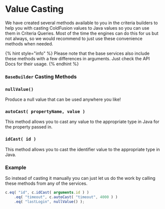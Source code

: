 # Value Casting

We have created several methods available to you in the criteria builders to help you with casting ColdFusion values to Java values so you can use them in Criteria Queries.  Most of the time the engines can do this for us but not always, so we would recommend to just use these convenience methods when needed.  

{% hint style="info" %}
Please note that the base services also include these methods with a few differences in arguments.  Just check the API Docs for their usage.
{% endhint %}

### `BaseBuilder` Casting Methods

### `nullValue()`

Produce a null value that can be used anywhere you like!

### `autoCast( propertyName, value )`

This method allows you to cast any value to the appropriate type in Java for the property passed in.

### `idCast( id )`

This method allows you to cast the identifier value to the appropriate type in Java.

### Example

So instead of casting it manually you can just let us do the work by calling these methods from any of the services.

```javascript
c.eq( "id", c.idCast( arguments.id ) )
    .eq( "timeout", c.autoCast( "timeout", 4000 ) )
    .eq( "lastLogin", nullValue() );
```

